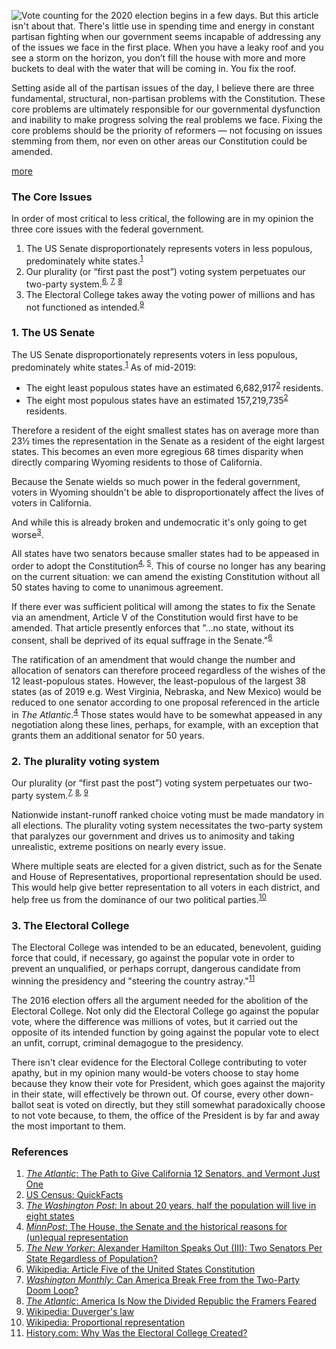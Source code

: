 
<!-- Copyright 2020 Phil Thompson. All Rights Reserved.  As noted in the License section of this repository's readme.md file, this file and its corresponding public HTML file, and all other articles, article files, and images, are distributed under traditional copyright.  The repository source code and other files are distributed under the MIT license. -->

[//]: # (gen-title: Fundamentally Broken US Government)

[//]: # (gen-title-url: Fundamentally-Broken-US-Government)

[//]: # (gen-keywords: united states, government, federal, broken, constitution, reform, senate, electoral college, plurality voting, instant runoff voting, ranked choice voting, proportional representation)

[//]: # (gen-description: A brief outline of the core issues of the broken US Government)

[//]: # (gen-meta-end)

<a href="${THIS_ARTICLE}"><img style="float: left" class="width-resp-50-100" src="${SITE_ROOT_REL}/img/20201031.jpg"/></a> Vote counting for the 2020 election begins in a few days.  But this article isn't about that.  There's little use in spending time and energy in constant partisan fighting when our government seems incapable of addressing any of the issues we face in the first place.  When you have a leaky roof and you see a storm on the horizon, you don’t fill the house with more and more buckets to deal with the water that will be coming in.  You fix the roof.

Setting aside all of the partisan issues of the day, I believe there are three fundamental, structural, non-partisan problems with the Constitution.  These core problems are ultimately responsible for our governmental dysfunction and inability to make progress solving the real problems we face.  Fixing the core problems should be the priority of reformers &mdash; not focusing on issues stemming from them, nor even on other areas our Constitution could be amended.

[more](more://)

### The Core Issues

In order of most critical to less critical, the following are in my opinion the three core issues with the federal government.

1. The US Senate disproportionately represents voters in less populous, predominately white states.<sup><a href="#ref-1">1</a></sup>
2. Our plurality (or “first past the post”) voting system perpetuates our two-party system.<sup><a href="#ref-6">6</a>, <a href="#ref-7">7</a>, <a href="#ref-8">8</a></sup>
3. The Electoral College takes away the voting power of millions and has not functioned as intended.<sup><a href="#ref-9">9</a></sup>

[//]: # (TODO: should these three be sentences with a problem, or a solution?  They are mixed here)

### 1. The US Senate

The US Senate disproportionately represents voters in less populous, predominately white states.<sup><a href="#ref-1">1</a></sup> As of mid-2019:

* The eight least populous states have an estimated 6,682,917<sup><a href="#ref-2">2</a></sup> residents.
* The eight most populous states have an estimated 157,219,735<sup><a href="#ref-2">2</a></sup> residents.

Therefore a resident of the eight smallest states has on average more than 23½ times the representation in the Senate as a resident of the eight largest states.  This becomes an even more egregious 68 times disparity when directly comparing Wyoming residents to those of California.

Because the Senate wields so much power in the federal government, voters in Wyoming shouldn't be able to disproportionately affect the lives of voters in California.

And while this is already broken and undemocratic it's only going to get worse<sup><a href="#ref-3">3</a></sup>.

All states have two senators because smaller states had to be appeased in order to adopt the Constitution<sup><a href="#ref-4">4</a>, <a href="#ref-5">5</a></sup>.  This of course no longer has any bearing on the current situation: we can amend the existing Constitution without all 50 states having to come to unanimous agreement.

If there ever was sufficient political will among the states to fix the Senate via an amendment, Article V of the Constitution would first have to be amended.  That article presently enforces that "...no state, without its consent, shall be deprived of its equal suffrage in the Senate."<sup><a href="#ref-6">6</a></sup>

The ratification of an amendment that would change the number and allocation of senators can therefore proceed regardless of the wishes of the 12 least-populous states.  However, the least-populous of the largest 38 states (as of 2019 e.g. West Virginia, Nebraska, and New Mexico) would be reduced to one senator according to one proposal referenced in the article in <i>The Atlantic</i>.<sup><a href="#ref-4">4</a></sup>  Those states would have to be somewhat appeased in any negotiation along these lines, perhaps, for example, with an exception that grants them an additional senator for 50 years.


### 2. The plurality voting system

Our plurality (or “first past the post”) voting system perpetuates our two-party system.<sup><a href="#ref-7">7</a>, <a href="#ref-8">8</a>, <a href="#ref-9">9</a></sup>

Nationwide instant-runoff ranked choice voting must be made mandatory in all elections.  The plurality voting system necessitates the two-party system that paralyzes our government and drives us to animosity and taking unrealistic, extreme positions on nearly every issue.

Where multiple seats are elected for a given district, such as for the Senate and House of Representatives, proportional representation should be used.  This would help give better representation to all voters in each district, and help free us from the dominance of our two political parties.<sup><a href="#ref-10">10</a></sup>

### 3. The Electoral College

The Electoral College was intended to be an educated, benevolent, guiding force that could, if necessary, go against the popular vote in order to prevent an unqualified, or perhaps corrupt, dangerous candidate from winning the presidency and "steering the country astray."<sup><a href="#ref-11">11</a></sup>

The 2016 election offers all the argument needed for the abolition of the Electoral College.  Not only did the Electoral College go against the popular vote, where the difference was millions of votes, but it carried out the opposite of its intended function by going against the popular vote to elect an unfit, corrupt, criminal demagogue to the presidency.

There isn't clear evidence for the Electoral College contributing to voter apathy, but in my opinion many would-be voters choose to stay home because they know their vote for President, which goes against the majority in their state, will effectively be thrown out.  Of course, every other down-ballot seat is voted on directly, but they still somewhat paradoxically choose to not vote because, to them, the office of the President is by far and away the most important to them.

### References

1. <a name="ref-1"></a><a target="_blank" href="https://www.theatlantic.com/ideas/archive/2019/01/heres-how-fix-senate/579172/"><i>The Atlantic</i>: The Path to Give California 12 Senators, and Vermont Just One</a>
2. <a name="ref-2"></a><a target="_blank" href="https://www.census.gov/quickfacts/fact/table/US/PST045219">US Census: QuickFacts</a>
3. <a name="ref-3"></a><a target="_blank" href="https://www.washingtonpost.com/news/politics/wp/2018/07/12/in-about-20-years-half-the-population-will-live-in-eight-states/"><i>The Washington Post</i>: In about 20 years, half the population will live in eight states</a>
4. <a name="ref-4"></a><a target="_blank" href="https://www.minnpost.com/eric-black-ink/2018/07/house-senate-and-historical-reasons-unequal-representation/"><i>MinnPost</i>: The House, the Senate and the historical reasons for (un)equal representation</a>
5. <a name="ref-5"></a><a target="_blank" href="https://www.newyorker.com/news/hendrik-hertzberg/alexander-hamilton-speaks-out-iii-two-senators-per-state-regardless-of-population/"><i>The New Yorker</i>: Alexander Hamilton Speaks Out (III): Two Senators Per State Regardless of Population?</a>
6. <a name="ref-6"></a><a target="_blank" href="https://en.wikipedia.org/wiki/Article_Five_of_the_United_States_Constitution">Wikipedia: Article Five of the United States Constitution</a>
7. <a name="ref-7"></a><a target="_blank" href="https://washingtonmonthly.com/magazine/january-february-march-2020/can-america-break-free-from-the-two-party-doom-loop/"><i>Washington Monthly</i>: Can America Break Free from the Two-Party Doom Loop?</a>
8. <a name="ref-8"></a><a target="_blank" href="https://www.theatlantic.com/ideas/archive/2020/01/two-party-system-broke-constitution/604213/"><i>The Atlantic</i>: America Is Now the Divided Republic the Framers Feared</a>
9. <a name="ref-9"></a><a target="_blank" href="https://en.wikipedia.org/wiki/Duverger%27s_law">Wikipedia: Duverger's law</a>
10. <a name="ref-10"></a><a target="_blank" href="https://en.wikipedia.org/wiki/Proportional_representation">Wikipedia: Proportional representation</a>
11. <a name="ref-11"></a><a target="_blank" href="https://www.history.com/news/electoral-college-founding-fathers-constitutional-convention">History.com: Why Was the Electoral College Created?</a>
